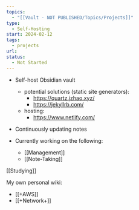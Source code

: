 ```yaml
---
topics:
  - "[[Vault - NOT PUBLISHED/Topics/Projects]]"
type:
  - Self-Hosting
start: 2024-02-12
tags:
  - projects
url: 
status:
  - Not Started
---
```


- Self-host Obsidian vault
	- potential solutions (static site generators):
		- https://quartz.jzhao.xyz/
		- https://jekyllrb.com/
	- hosting:
		- https://www.netlify.com/


- Continuously updating notes

- Currently working on the following:
	- [[Management]]
	- [[Note-Taking]]



[[Studying]]

My own personal wiki:

- [[+AWS]]
- [[+Network+]]




